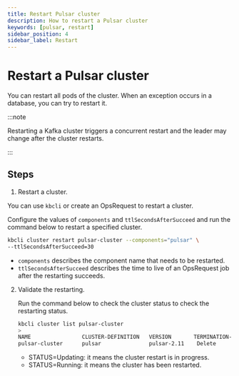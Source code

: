 ```yaml
---
title: Restart Pulsar cluster
description: How to restart a Pulsar cluster
keywords: [pulsar, restart]
sidebar_position: 4
sidebar_label: Restart
---
```



# Restart a Pulsar cluster

You can restart all pods of the cluster. When an exception occurs in a database, you can try to restart it.

:::note

Restarting a Kafka cluster triggers a concurrent restart and the leader may change after the cluster restarts.

:::

## Steps

1. Restart a cluster.

  You can use `kbcli` or create an OpsRequest to restart a cluster.
  
   Configure the values of `components` and `ttlSecondsAfterSucceed` and run the command below to restart a specified cluster.

   ```bash
   kbcli cluster restart pulsar-cluster --components="pulsar" \
   --ttlSecondsAfterSucceed=30
   ```

   - `components` describes the component name that needs to be restarted.
   - `ttlSecondsAfterSucceed` describes the time to live of an OpsRequest job after the restarting succeeds.

2. Validate the restarting.

   Run the command below to check the cluster status to check the restarting status.

   ```bash
   kbcli cluster list pulsar-cluster
   >
   NAME                CLUSTER-DEFINITION   VERSION       TERMINATION-POLICY   STATUS     AGE
   pulsar-cluster      pulsar               pulsar-2.11    Delete              Running    19m
   ```

   * STATUS=Updating: it means the cluster restart is in progress.
   * STATUS=Running: it means the cluster has been restarted.

